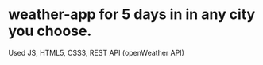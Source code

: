 # weather-app for 5 days in in any city you choose.
Used JS, HTML5, CSS3, REST API (openWeather API)
